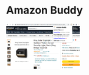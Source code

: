 # Amazon Buddy
 
<p float="left">
  <img src="https://github.com/kuoalan/Amazon-Buddy/blob/main/Screenshots/screenshot_1.png" width="200">
</p>
